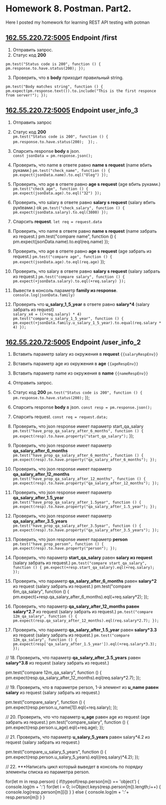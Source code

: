 # Homework 8. Postman. Part2. 
Here I posted my homework for learning REST API testing with potman


  ##        [162.55.220.72:5005](http://162.55.220.72:5005/first)   Endpoint /first
 
1. Отправить запрос.
2. Статус код **200** 

 ` pm.test("Status code is 200", function () {
pm.response.to.have.status(200); }); `

3. Проверить, что в **body** приходит правильный string.

` pm.test("Body matches string", function () {
pm.expect(pm.response.text()).to.include("This is the first responce from server!"); }); `


##        [162.55.220.72:5005](http://162.55.220.72:5005/user_info_3 )   Endpoint user_info_3 



1. Отправить запрос
2. Статус код **200**   
` pm.test("Status code is 200", function () {
    pm.response.to.have.status(200); 
}); `
.
3. Спарсить response **body** в json.   
` const jsonData = pm.response.json(); `

4. Проверить, что name в ответе равно **name s request** (name вбить руками.)
`pm.test("check_name", function () {
    pm.expect(jsonData.name).to.eql("Oleg")
});`

5. Проверить, что age в ответе равно **age s request** (age вбить руками.)  
`pm.test("check_age", function () {
    pm.expect(jsonData.age).to.eql("32")
});`

6. Проверить, что salary в ответе равно **salary s request** (salary вбить рукteами.) ok
`pm.test("check_salary", function () {
    pm.expect(jsonData.salary).to.eql(3800)
});`


7. Спарсить **request**.
`let req = request.data`

8. Проверить, что name в ответе равно **name s request** (name забрать из request.)
pm.test("compare name", function () {
    pm.expect(jsonData.name).to.eql(req.name)
});

9. Проверить, что age в ответе равно **age s request** (age забрать из request.)
`pm.test("compare age", function () {
    pm.expect(jsonData.age).to.eql(req.age)`
});

10. Проверить, что salary в ответе равно **salary s request** (salary забрать из request.)
`pm.test("compare salary", function () {
    pm.expect(+jsonData.salary).to.eql(+req.salary)
});`

11. Вывести в консоль параметр **family из response**.    
`console.log(jsonData.family)`

12. Проверить что **u_salary_1_5_year** в ответе равно **salary*4** (salary забрать из request)   
`salary_x4 = ((+req.salary) * 4)
pm.test("compare_u_salary_1_5_year", function () {
    pm.expect(+jsonData.family.u_salary_1_5_year).to.equal(req.salary * 4)
});`



 ##        [162.55.220.72:5005](http://162.55.220.72:5005/user_info_2)   Endpoint /user_info_2


1. Вставить параметр salary из окружения в **request**
`{{salaryRespEnv}}`
2. Вставить параметр age из окружения в **age**
`{{ageRespEnv}}`
3. Вставить параметр name из окружения в **name**
`{{nameRespEnv}}`
4. Отправить запрос.
5. Статус код **200**
`pm.test("Status code is 200", function () {
    pm.response.to.have.status(200);`
});
6. Спарсить response **body** в json.
`const resp = pm.response.json();`
7. Спарсить request.
 `const req = request.data;`
8. Проверить, что json response имеет параметр start_qa_salary
`pm.test("have_prop_qa_salary_after_6_months", function () {
    pm.expect(resp).to.have.property("start_qa_salary");`
});
9. Проверить, что json response имеет параметр **qa_salary_after_6_months**
`pm.test("have_prop_qa_salary_after_6_months", function () {
    pm.expect(resp).to.have.property("qa_salary_after_6_months");
});`
10. Проверить, что json response имеет параметр **qa_salary_after_12_months**
`pm.test("have_prop_qa_salary_after_12_months", function () {
    pm.expect(resp).to.have.property("qa_salary_after_12_months");
});`
11. Проверить, что json response имеет параметр **qa_salary_after_1.5_year**
`pm.test("have_prop_qa_salary_after_1.5year", function () {
   pm.expect(resp).to.have.property("qa_salary_after_1.5_year");
});`
12. Проверить, что json response имеет параметр **qa_salary_after_3.5_years**
`pm.test("have_prop_qa_salary_after_3.5year", function () {
   pm.expect(resp).to.have.property("qa_salary_after_3.5_years");
});`
13. Проверить, что json response имеет параметр **person**
`pm.test("have_prop_person", function () {
   pm.expect(resp).to.have.property("person");
});`
14. Проверить, что параметр **start_qa_salary** равен **salary из request** (salary забрать из request.)
`pm.test("compare start_qa_salary", function () {
    pm.expect(+resp.start_qa_salary).eql(+req.salary);
});`
15. Проверить, что параметр **qa_salary_after_6_months** равен **salary*2** из request (salary забрать из request.)
pm.test("compare 6m_qa_salary", function () {
    pm.expect(+resp.qa_salary_after_6_months).eql(+req.salary*2);
});

16. Проверить, что параметр **qa_salary_after_12_months равен salary*2.7** из request (salary забрать из request.)
`pm.test("compare 12m_qa_salary", function () {
    pm.expect(resp.qa_salary_after_12_months).eql(req.salary*2.7);
});`

17. Проверить, что параметр **qa_salary_after_1.5_year** равен **salary*3.3** из request (salary забрать из request.)
`pm.test("compare 12m_qa_salary", function () {
    pm.expect(resp['qa_salary_after_1.5_year']).eql(+req.salary*3.3);
});`


// 18. Проверить, что параметр **qa_salary_after_3.5_years** равен **salary*3.8** из request (salary забрать из request.)

pm.test("compare 12m_qa_salary", function () {
    pm.expect(resp.qa_salary_after_12_months).eql(req.salary*2.7);
});

// 19. Проверить, что в параметре person, 1-й элемент из **u_name равен salary** из request (salary забрать из request.)

pm.test("compare_salary", function () {
    pm.expect(resp.person.u_name[1]).eql(+req.salary);
});

// 20. Проверить, что что параметр **u_age** равен age из request (age забрать из request.)
pm.test("compare_salary", function () {
    pm.expect(resp.person.u_age).eql(+req.age);
});

// 21. Проверить, что параметр **u_salary_5_years** равен salary*4.2 из request (salary забрать из request.)

pm.test("compare_u_salary_5_years", function () {
    pm.expect(resp.person.u_salary_5_years).eql((req.salary)*4.2);
});


// 22. ***Написать цикл который выведет в консоль по порядку элементы списка из параметра person.

for(let m in resp.person) {
    if(typeof(resp.person[m]) == 'object') {
        console.log(m + ':')
        for(let i = 0; i<Object.keys(resp.person[m]).length;i++) {
            console.log(resp.person[m][i])
      }
    }
    else { console.log(m + ':'+ resp.person[m])
        }
}



